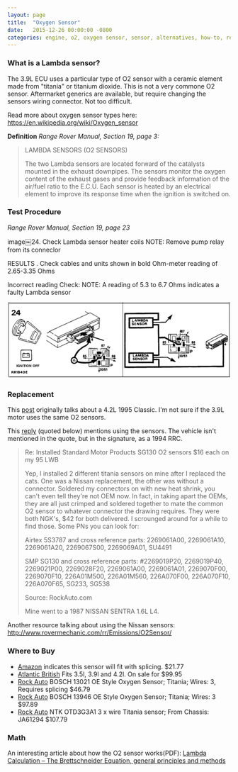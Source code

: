 ```yaml
---
layout: page 
title:  "Oxygen Sensor"
date:   2015-12-26 00:00:00 -0800
categories: engine, o2, oxygen sensor, sensor, alternatives, how-to, repair
---
```


### What is a Lambda sensor?

The 3.9L ECU uses a particular type of O2 sensor with a ceramic element made
from "titania" or titanium dioxide. This is not a very commone O2 sensor.
Aftermarket generics are available, but require changing the sensors wiring
connector. Not too difficult.

Read more about oxygen sensor types here: https://en.wikipedia.org/wiki/Oxygen_sensor

**Definition** _Range Rover Manual, Section 19, page 3:_

> LAMBDA SENSORS (O2 SENSORS) 
>
> The two Lambda sensors are located forward of the catalysts mounted in the
> exhaust downpipes.  The sensors monitor the oxygen content of the exhaust
> gases and provide feedback information of the air/fuel ratio to the E.C.U.
> Each sensor is heated by an electrical element to improve its response time
> when the ignition is switched on.


### Test Procedure
_Range Rover Manual, Section 19, page 23_

image￼24. 
Check Lambda sensor heater coils 
NOTE: Remove pump relay from its conneclor

RESULTS . Check cables and units shown in bold
Ohm-meter reading of 2.65-3.35 Ohms

Incorrect reading
Check:
NOTE: A reading of 5.3 to 6.7 Ohms indicates a faulty Lambda sensor

![manual](./images/o2-sensor-testing.png)

### Replacement

This [post](
http://www.rangerovers.net/forum/8-range-rover-classic/126706-installed-standard-motor-products-sg130-o2-sensors-16-each-my-95-lwb.html#post900306)
originally talks about a 4.2L 1995 Classic. I'm not sure if the 3.9L motor uses
the same O2 sensors.

This [reply]( http://www.rangerovers.net/forum/8-range-rover-classic/126706-installed-standard-motor-products-sg130-o2-sensors-16-each-my-95-lwb.html#post999114)
(quoted below) mentions using the sensors. The vehicle isn't mentioned in the quote, but in
the signature, as a 1994 RRC.

> Re: Installed Standard Motor Products SG130 O2 sensors $16 each on my 95 LWB
>
> Yep, I installed 2 different titania sensors on mine after I replaced the cats. One was a Nissan replacement, the other was without a connector. Soldered my connectors on with new heat shrink, you can't even tell they're not OEM now. In fact, in taking apart the OEMs, they are all just crimped and soldered together to mate the common O2 sensor to whatever connector the drawing requires. They were both NGK's, $42 for both delivered. I scrounged around for a while to find those. Some PNs you can look for:
> 
> Airtex 5S3787 and cross reference parts: 2269061A00, 2269061A10, 2269061A20, 2269067S00, 2269069A01, SU4491 
> 
> SMP SG130 and cross reference parts: #2269019P20, 2269019P40, 2269021P00, 2269028F20, 2269061A00, 2269061A01, 2269070F00, 2269070F10, 226A01M500, 226A01M560, 226A070F00, 226A070F10, 226A070F65, SG233, SG538
> 
> Source: RockAuto.com
> 
> Mine went to a 1987 NISSAN SENTRA 1.6L L4.

Another resource talking about using the Nissan sensors: http://www.rovermechanic.com/rr/Emissions/O2Sensor/

### Where to Buy

 * [Amazon](http://www.amazon.com/Evan-Fischer-EVA14672052433-Designed-compatible-flanges/dp/B009DJQS8M/ref=sr_1_3?s=automotive&ie=UTF8&qid=1451236741&vehicle=1992-11-50-136--9-6-8-5599-99-1-2-485-187-2-0&sr=1-3&ymm=1992%3Aland+rover%3Arange+rover&keywords=oxygen+sensor)
 indicates this sensor will fit with splicing. $21.77
 * [Atlantic British](http://www.roverparts.com/Parts/ERR6729) Fits 3.5l, 3.9l and 4.2l. On sale for $99.95
 * [Rock Auto](https://www.rockauto.com/catalog/moreinfo.php?pk=279302&cc=1368637&jnid=574&jpid=8) BOSCH 13021 OE Style Oxygen Sensor; Titania; Wires: 3, Requires splicing $46.79
 * [Rock Auto](https://www.rockauto.com/catalog/moreinfo.php?pk=976497&cc=1187186&jnid=424&jpid=3) BOSCH 13946 OE Style Oxygen Sensor; Titania; Wires: 3 $97.89
 * [Rock Auto](https://www.rockauto.com/catalog/moreinfo.php?pk=5827206&cc=1187186&jnid=424&jpid=4) NTK OTD3G3A1 3 x wire Titania sensor; From Chassis: JA61294 $107.79

### Math

An interesting article about how the O2 sensor works(PDF): 
[Lambda Calculation – The Brettschneider Equation, general principles and methods](./lambda-calc-o2-sensor-white-paper.pdf)
